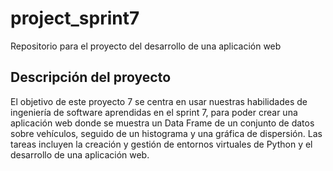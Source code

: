 # project_sprint7
Repositorio para el proyecto del desarrollo de una aplicación web

## Descripción del proyecto
El objetivo de este proyecto 7 se centra en usar nuestras habilidades de ingeniería de software aprendidas en el sprint 7, para poder crear una aplicación web donde se muestra un Data Frame de un conjunto de datos sobre vehículos, seguido de un histograma y una gráfica de dispersión.
Las tareas incluyen la creación y gestión de entornos virtuales de Python y el desarrollo de una aplicación web.
